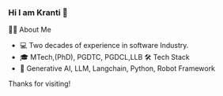 ### Hi I am Kranti 👋
👨🏻‍ About Me
- 💻 Two decades of experience in software Industry.
- 🎓 MTech,(PhD), PGDTC, PGDCL,LLB
🛠️ Tech Stack
- 🔣 Generative AI, LLM, Langchain, Python, Robot Framework

Thanks for visiting!





<!--
**krantikumara/krantikumara** is a ✨ _special_ ✨ repository because its `README.md` (this file) appears on your GitHub profile.

Here are some ideas to get you started:

- 🔭 I’m currently working on ...
- 🌱 I’m currently learning ...
- 👯 I’m looking to collaborate on ...
- 🤔 I’m looking for help with ...
- 💬 Ask me about ...
- 📫 How to reach me: ...
- 😄 Pronouns: ...
- ⚡ Fun fact: ...
-->

